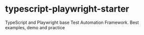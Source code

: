 # typescript-playwright-starter
TypeScript and Playwright base Test Automation Framework. Best examples, demo and practice
